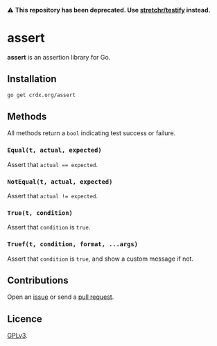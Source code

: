 ⚠️ **This repository has been deprecated. Use [stretchr/testify](https://github.com/stretchr/testify) instead.**

# assert

**assert** is an assertion library for Go.

## Installation

```sh
go get crdx.org/assert
```

## Methods

All methods return a `bool` indicating test success or failure.

### `Equal(t, actual, expected)`

Assert that `actual == expected`.

### `NotEqual(t, actual, expected)`

Assert that `actual != expected`.

### `True(t, condition)`

Assert that `condition` is `true`.

### `Truef(t, condition, format, ...args)`

Assert that `condition` is `true`, and show a custom message if not.

## Contributions

Open an [issue](https://github.com/crdx/assert/issues) or send a [pull request](https://github.com/crdx/assert/pulls).

## Licence

[GPLv3](LICENCE).
